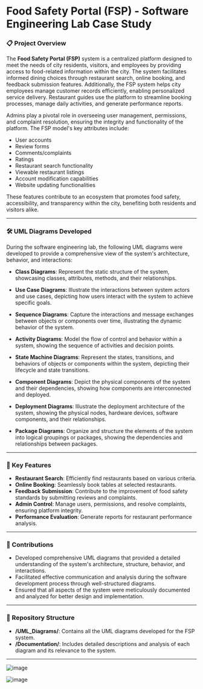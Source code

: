 # Food Safety Portal (FSP) - Software Engineering Lab Case Study

### 📋 Project Overview
The **Food Safety Portal (FSP)** system is a centralized platform designed to meet the needs of city residents, visitors, and employees by providing access to food-related information within the city. The system facilitates informed dining choices through restaurant search, online booking, and feedback submission features. Additionally, the FSP system helps city employees manage customer records efficiently, enabling personalized service delivery. Restaurant guides use the platform to streamline booking processes, manage daily activities, and generate performance reports.

Admins play a pivotal role in overseeing user management, permissions, and complaint resolution, ensuring the integrity and functionality of the platform. The FSP model's key attributes include:
- User accounts
- Review forms
- Comments/complaints
- Ratings
- Restaurant search functionality
- Viewable restaurant listings
- Account modification capabilities
- Website updating functionalities

These features contribute to an ecosystem that promotes food safety, accessibility, and transparency within the city, benefiting both residents and visitors alike.

---

### 🛠️ UML Diagrams Developed

During the software engineering lab, the following UML diagrams were developed to provide a comprehensive view of the system's architecture, behavior, and interactions:

- **Class Diagrams**: Represent the static structure of the system, showcasing classes, attributes, methods, and their relationships.
  
- **Use Case Diagrams**: Illustrate the interactions between system actors and use cases, depicting how users interact with the system to achieve specific goals.
  
- **Sequence Diagrams**: Capture the interactions and message exchanges between objects or components over time, illustrating the dynamic behavior of the system.
  
- **Activity Diagrams**: Model the flow of control and behavior within a system, showing the sequence of activities and decision points.
  
- **State Machine Diagrams**: Represent the states, transitions, and behaviors of objects or components within the system, depicting their lifecycle and state transitions.
  
- **Component Diagrams**: Depict the physical components of the system and their dependencies, showing how components are interconnected and deployed.
  
- **Deployment Diagrams**: Illustrate the deployment architecture of the system, showing the physical nodes, hardware devices, software components, and their relationships.
  
- **Package Diagrams**: Organize and structure the elements of the system into logical groupings or packages, showing the dependencies and relationships between packages.

---

### 🎯 Key Features
- **Restaurant Search**: Efficiently find restaurants based on various criteria.
- **Online Booking**: Seamlessly book tables at selected restaurants.
- **Feedback Submission**: Contribute to the improvement of food safety standards by submitting reviews and complaints.
- **Admin Control**: Manage users, permissions, and resolve complaints, ensuring platform integrity.
- **Performance Evaluation**: Generate reports for restaurant performance analysis.

---

### 🚀 Contributions
- Developed comprehensive UML diagrams that provided a detailed understanding of the system's architecture, structure, behavior, and interactions.
- Facilitated effective communication and analysis during the software development process through well-structured diagrams.
- Ensured that all aspects of the system were meticulously documented and analyzed for better design and implementation.

---

### 📂 Repository Structure
- **/UML_Diagrams/**: Contains all the UML diagrams developed for the FSP system.
- **/Documentation/**: Includes detailed descriptions and analysis of each diagram and its relevance to the system.

---





![image](https://github.com/user-attachments/assets/6cf2059d-aa2a-4bff-b42c-17070888a122)

![image](https://github.com/user-attachments/assets/8c7f6207-bf08-4245-aa4c-2a42dfa81947)
